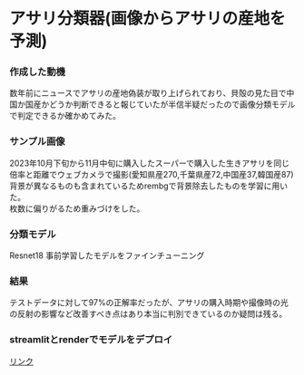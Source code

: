 # アサリ分類器(画像からアサリの産地を予測)
### 作成した動機<br>
数年前にニュースでアサリの産地偽装が取り上げられており、貝殻の見た目で中国か国産かどうか判断できると報じていたが半信半疑だったので画像分類モデルで判定できるか確かめてみた。
### サンプル画像<br>
2023年10月下旬から11月中旬に購入したスーパーで購入した生きアサリを同じ倍率と距離でウェブカメラで撮影(愛知県産270,千葉県産72,中国産37,韓国産87) <br>
背景が異なるものも含まれているためrembgで背景除去したものを学習に用いた。<br>
枚数に偏りがるため重みづけをした。
### 分類モデル<br>
Resnet18 事前学習したモデルをファインチューニング
### 結果<br>
テストデータに対して97%の正解率だったが、アサリの購入時期や撮像時の光の反射の影響など改善すべき点はあり本当に判別できているのか疑問は残る。

### streamlitとrenderでモデルをデプロイ
[リンク](https://asariclassification-ra9zfkljjvrfpyi3hhqrwx.streamlit.app/)
